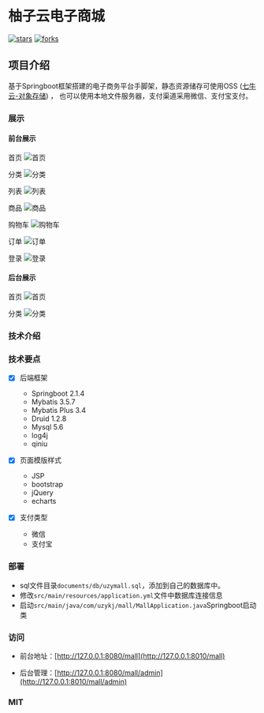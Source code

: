 # 柚子云电子商城
[![stars](https://badgen.net/github/stars/ghostxbh/uzy-ssm-mall?icon=github&color=4ab8a1)](https://github.com/ghostxbh/uzy-ssm-mall)
[![forks](https://badgen.net/github/forks/ghostxbh/uzy-ssm-mall?icon=github&color=4ab8a1)](https://github.com/ghostxbh/uzy-ssm-mall)

## 项目介绍
基于Springboot框架搭建的电子商务平台手脚架，静态资源储存可使用OSS ([七牛云-对象存储](https://www.qiniu.com/products/kodo)) ，
也可以使用本地文件服务器，支付渠道采用微信、支付宝支付。

### 展示
#### 前台展示
首页
![首页](documents/pics/home.png)

分类
![分类](documents/pics/category.png)

列表
![列表](documents/pics/list.png)

商品
![商品](documents/pics/product.png)

购物车
![购物车](documents/pics/cart.png)

订单
![订单](documents/pics/order.png)

登录
![登录](documents/pics/login.png)

#### 后台展示
首页
![首页](documents/pics/admin_home.png)

分类
![分类](documents/pics/admin_category.png)

### 技术介绍

### 技术要点
- [x] 后端框架
    - Springboot      2.1.4
    - Mybatis         3.5.7
    - Mybatis Plus    3.4
    - Druid           1.2.8
    - Mysql           5.6
    - log4j
    - qiniu
  
- [x] 页面模版样式
    - JSP
    - bootstrap
    - jQuery
    - echarts

- [x] 支付类型
    - 微信
    - 支付宝

### 部署
- sql文件目录`documents/db/uzymall.sql`，添加到自己的数据库中。
- 修改`src/main/resources/application.yml`文件中数据库连接信息
- 启动`src/main/java/com/uzykj/mall/MallApplication.java`Springboot启动类

### 访问
- 前台地址：[http://127.0.0.1:8080/mall](http://127.0.0.1:8010/mall)

- 后台管理：[http://127.0.0.1:8080/mall/admin](http://127.0.0.1:8010/mall/admin)

### MIT
